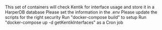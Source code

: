 This set of containers will check Kentik for interface usage and store it in a HarperDB database
Please set the information in the .env
Please update the scripts for the right security
Run "docker-compose build" to setup
Run "docker-compose up -d getKentikInterfaces" as a Cron job